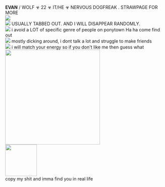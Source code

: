 **EVAN** / WOLF ☣ 22 ☣  IT/HE ☣ NERVOUS DOGFREAK . STRAWPAGE FOR MORE <br/>
<img src="https://gifcity.carrd.co/assets/images/gallery39/59e6c9a7.gif?v=47652796">
<br/>
<img src="https://i.imgur.com/ovaff5r.gif"> USUALLY TABBED OUT. AND I WILL DISAPPEAR RANDOMLY. 
<br/>
<img src="https://gifcity.carrd.co/assets/images/gallery01/541621c7.gif?v=e3c0bc0f"> i avoid a LOT of specific genre of people on ponytown Ha ha come find out
<br/> 
<img src="https://gifcity.carrd.co/assets/images/gallery311/4262d959.gif?v=e3c0bc0f"> mostly dicking around, i dont talk a lot and struggle to make friends 
<br/>
<img src="https://gifcity.carrd.co/assets/images/gallery311/3797eab7.gif?v=e3c0bc0f"> i will match your energy so if you don't like me then guess what
<br/>
<img src="https://i.imgur.com/CDm0uuR.png" width=300> <br/> <img src="https://i.imgur.com/F5E5SII.png" width=100>
<br/>
copy my shit and imma find you in real life
